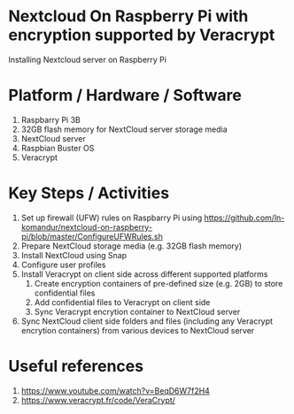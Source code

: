 # Nextcloud On Raspberry Pi with encryption supported by Veracrypt
Installing Nextcloud server on Raspberry Pi


# Platform / Hardware / Software
1. Raspbarry Pi 3B
1. 32GB flash memory for NextCloud server storage media 
1. NextCloud server
1. Raspbian Buster OS
1. Veracrypt

# Key Steps / Activities
1. Set up firewall (UFW) rules on Raspbarry Pi using https://github.com/ln-komandur/nextcloud-on-raspberry-pi/blob/master/ConfigureUFWRules.sh
1. Prepare NextCloud storage media (e.g. 32GB flash memory)
1. Install NextCloud using Snap
1. Configure user profiles
1. Install Veracrypt on client side across different supported platforms
   1. Create encryption containers of pre-defined size (e.g. 2GB) to store confidential files
   1. Add confidential files to Veracrypt on client side
   1. Sync Veracrypt encrytion container to NextCloud server
1. Sync NextCloud client side folders and files (including any Veracrypt encrytion containers) from various devices to NextCloud server


# Useful references
1. https://www.youtube.com/watch?v=BeqD6W7f2H4
1. https://www.veracrypt.fr/code/VeraCrypt/

